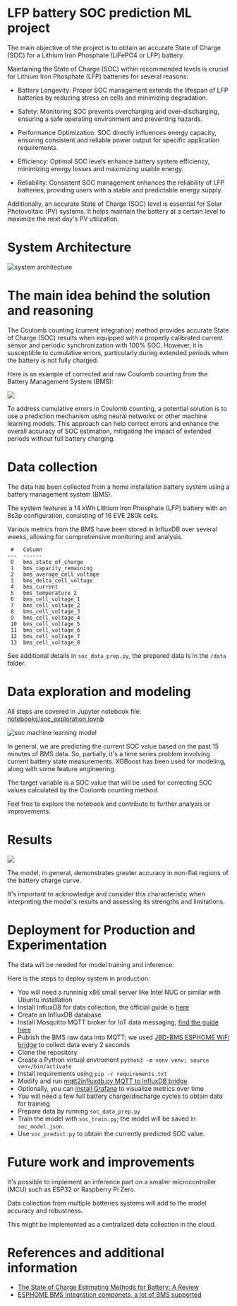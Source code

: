 # LFP battery SOC prediction ML project

The main objective of the project is to obtain an accurate State of Charge (SOC) for a Lithium Iron Phosphate (LiFePO4 or LFP) battery.


Maintaining the State of Charge (SOC) within recommended levels is crucial for Lithium Iron Phosphate (LFP) batteries for several reasons:

- Battery Longevity: Proper SOC management extends the lifespan of LFP batteries by reducing stress on cells and minimizing degradation.

- Safety: Monitoring SOC prevents overcharging and over-discharging, ensuring a safe operating environment and preventing hazards.

- Performance Optimization: SOC directly influences energy capacity, ensuring consistent and reliable power output for specific application requirements.

- Efficiency: Optimal SOC levels enhance battery system efficiency, minimizing energy losses and maximizing usable energy.

- Reliability: Consistent SOC management enhances the reliability of LFP batteries, providing users with a stable and predictable energy supply.

Additionally, an accurate State of Charge (SOC) level is essential for Solar Photovoltaic (PV) systems. It helps maintain the battery at a certain level to maximize the next day's PV utilization.

# System Architecture

![system architecture](docs/SOC-system-diagram.svg)

# The main idea behind the solution and reasoning

The Coulomb counting (current integration) method provides accurate State of Charge (SOC) results when equipped with a properly calibrated current sensor and periodic synchronization with 100% SOC. However, it is susceptible to cumulative errors, particularly during extended periods when the battery is not fully charged.

Here is an example of corrected and raw Coulomb counting from the Battery Management System (BMS):

![](https://github.com/alexdatadesign/lfp_soc_ml/blob/copy_from_prod/docs/Screenshot%202023-11-20%20at%2017.59.36.png)


To address cumulative errors in Coulomb counting, a potential solution is to use a prediction mechanism using neural networks or other machine learning models. This approach can help correct errors and enhance the overall accuracy of SOC estimation, mitigating the impact of extended periods without full battery charging.

# Data collection

The data has been collected from a home installation battery system using a battery management system (BMS).

The system features a 14 kWh Lithium Iron Phosphate (LFP) battery with an 8s2p configuration, consisting of 16 EVE 280k cells.

Various metrics from the BMS have been stored in InfluxDB over several weeks, allowing for comprehensive monitoring and analysis.

```
 #   Column
---  ------
 0   bms_state_of_charge
 1   bms_capacity_remaining
 2   bms_average_cell_voltage
 3   bms_delta_cell_voltage
 4   bms_current
 5   bms_temperature_2
 6   bms_cell_voltage_1
 7   bms_cell_voltage_2
 8   bms_cell_voltage_3
 9   bms_cell_voltage_4
 10  bms_cell_voltage_5
 11  bms_cell_voltage_6
 12  bms_cell_voltage_7
 13  bms_cell_voltage_8
```

See additional details in `soc_data_prep.py`, the prepared data is in the `/data` folder.

# Data exploration and modeling

All steps are covered in Jupyter notebook file: [notebooks/soc_exploration.ipynb](https://github.com/alexdatadesign/lfp_soc_ml/notebooks/soc_exploration.ipynb)

![soc machine learning model](docs/SOC_model.svg)

In general, we are predicting the current SOC value based on the past 15 minutes of BMS data. So, partially, it's a time series problem involving current battery state measurements. XGBoost has been used for modeling, along with some feature engineering.

The target variable is a SOC value that will be used for correcting SOC values calculated by the Coulomb counting method.

Feel free to explore the notebook and contribute to further analysis or improvements.

# Results

![](https://github.com/alexdatadesign/lfp_soc_ml/blob/main/docs/Screenshot%202023-11-20%20at%2017.20.47.png)

The model, in general, demonstrates greater accuracy in non-flat regions of the battery charge curve.

It's important to acknowledge and consider this characteristic when interpreting the model's results and assessing its strengths and limitations.

# Deployment for Production and Experimentation

The data will be needed for model training and inference.

Here is the steps to deploy system in production:

- You will need a runninig x86 small server like Intel NUC or similar with Ubuntu installation
- Install InfluxDB for data collection, the official guide is [here](https://docs.influxdata.com/influxdb/v1/introduction/install/)
- Create an InfluxDB database
- Install Mosquitto MQTT broker for IoT data messaging; [find the guide here](https://linux.how2shout.com/how-to-install-mosquitto-in-ubuntu-22-04-or-20-04-lts/)
- Publish the BMS raw data into MQTT; we used [JBD-BMS ESPHOME WiFi bridge](https://github.com/syssi/esphome-jbd-bms) to collect data every 2 seconds
- Clone the repository
- Create a Python virtual enviroment `python3 -m venv venv; source venv/bin/activate`
- Install requirements using `pip -r requirements.txt`
- Modify and run [mqtt2influxdb.py MQTT to InfluxDB bridge](https://github.com/alexdatadesign/lfp_soc_ml/mqtt2influxdb/mqtt2influxdb.py)
- Optionally, you can [install Grafana](https://grafana.com/docs/grafana/latest/setup-grafana/installation/debian/) to visualize metrics over time
- You will need a few full battery charge/discharge cycles to obtain data for training
- Prepare data by running `soc_data_prep.py`
- Train the model with `soc_train.py`; the model will be saved in `soc_model.json`.
- Use `soc_predict.py` to obtain the currently predicted SOC value.




# Future work and improvements

It's possible to implement an inference part on a smaller microcontroller (MCU) such as ESP32 or Raspberry Pi Zero.

Data collection from multiple batteries systems will add to the model accuracy and robustness.

This might be implemented as a centralized data collection in the cloud.

# References and additional information

- [The State of Charge Estimating Methods for Battery: A Review](https://www.hindawi.com/journals/isrn/2013/953792/)
- [ESPHOME BMS Integration componets, a lot of BMS supported](https://github.com/syssi?tab=repositories)
